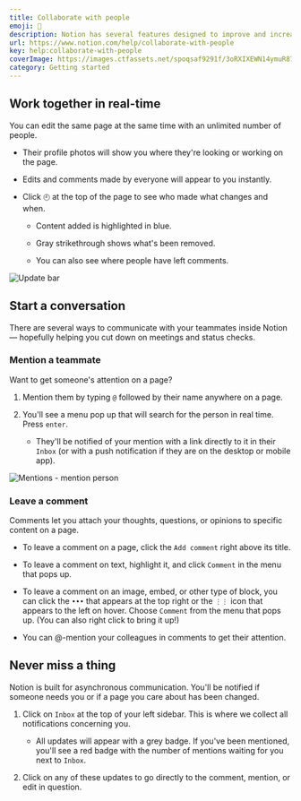 ```yaml
---
title: Collaborate with people
emoji: 🤝
description: Notion has several features designed to improve and increase the velocity of communication with your team — whether you're all editing the same page or working across time zones 🤝
url: https://www.notion.com/help/collaborate-with-people
key: help:collaborate-with-people
coverImage: https://images.ctfassets.net/spoqsaf9291f/3oRXIXEWN14ymuR87cirAN/241c9ea1fd897d13b916ff469d33c672/Who-s_Who_in_a_Workspace__1_.png
category: Getting started
---
```


## Work together in real-time

You can edit the same page at the same time with an unlimited number of people.

* Their profile photos will show you where they're looking or working on the page.

* Edits and comments made by everyone will appear to you instantly.

* Click `🕘` at the top of the page to see who made what changes and when.

  * Content added is highlighted in blue.

  * Gray strikethrough shows what's been removed.

  * You can also see where people have left comments.

![Update bar](https://images.ctfassets.net/spoqsaf9291f/6M1vXjEpC7KRwcEoqjflxK/faa6f1c965287ff05ebc6f196fab5a2f/collaboratewithpeople2.png)

## Start a conversation

There are several ways to communicate with your teammates inside Notion — hopefully helping you cut down on meetings and status checks.

### Mention a teammate

Want to get someone's attention on a page?

1. Mention them by typing `@` followed by their name anywhere on a page.

2. You'll see a menu pop up that will search for the person in real time. Press `enter`.

   * They'll be notified of your mention with a link directly to it in their `Inbox` (or with a push notification if they are on the desktop or mobile app).

![Mentions - mention person](https://images.ctfassets.net/spoqsaf9291f/5lQFMTGtMy3V6ojwt8Z1Y1/0399ae7d9421c4bced6112d2af06a0bb/collaboratewithpeople3.png)

### Leave a comment

Comments let you attach your thoughts, questions, or opinions to specific content on a page.

* To leave a comment on a page, click the `Add comment` right above its title.

* To leave a comment on text, highlight it, and click `Comment` in the menu that pops up.

* To leave a comment on an image, embed, or other type of block, you can click the `•••` that appears at the top right or the `⋮⋮` icon that appears to the left on hover. Choose `Comment` from the menu that pops up. (You can also right click to bring it up!)

* You can @-mention your colleagues in comments to get their attention.

[](//videos.ctfassets.net/spoqsaf9291f/56eQgv5hzINGKYcQcVcQGu/d939f050786902cbb824ed6ad8c0c13a/collaboratewithpeople4.mp4)

## Never miss a thing

Notion is built for asynchronous communication. You'll be notified if someone needs you or if a page you care about has been changed.

1. Click on `Inbox` at the top of your left sidebar. This is where we collect all notifications concerning you.

   * All updates will appear with a grey badge. If you've been mentioned, you'll see a red badge with the number of mentions waiting for you next to `Inbox`.

2. Click on any of these updates to go directly to the comment, mention, or edit in question.

[](//videos.ctfassets.net/spoqsaf9291f/5dwgBkFR9rR9SjEWEWCDd1/504eb55a88c79b1a20474fd4a5a3c0d3/new_collaboratewithpeople5.mp4)
